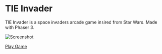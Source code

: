 # TIE Invader

TIE Invader is a space invaders arcade game insired from Star Wars.
Made with Phaser 3.

![Screenshot]( https://i.imgur.com/ONY9HJ1.png )


[ Play Game ]( https://tie-invaders.cyclic.app/ )
